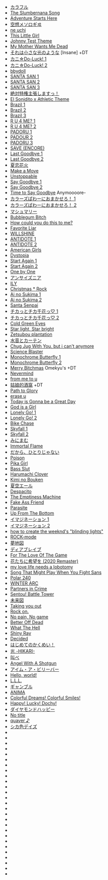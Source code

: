 - [カラフル](https://osu.ppy.sh/beatmapsets/931452)
- [The Slumbernana Song](https://osu.ppy.sh/beatmapsets/2282383)
- [Adventure Starts Here](https://osu.ppy.sh/beatmapsets/2367460)
- [空想メソロギヰ](https://osu.ppy.sh/beatmapsets/2276946)
- [ne uchi](https://osu.ppy.sh/beatmapsets/1331950)
- [This Little Girl](https://osu.ppy.sh/beatmapsets/2379887)
- [Johnny Test Theme](https://osu.ppy.sh/beatmapsets/2295424)
- [My Mother Wants Me Dead](https://osu.ppy.sh/beatmapsets/2245686)
- [それは小さな光のような](https://osu.ppy.sh/beatmapsets/1123162) [Insane] +DT
- [カニ☆Do-Luck! 1](https://osu.ppy.sh/beatmapsets/2310271)
- [カニ☆Do-Luck! 2](https://osu.ppy.sh/beatmapsets/894883)
- [bbydoll](https://osu.ppy.sh/beatmapsets/2374386)
- [SANTA SAN 1](https://osu.ppy.sh/beatmapsets/2288239)
- [SANTA SAN 2 ](https://osu.ppy.sh/beatmapsets/1045600)
- [SANTA SAN 3](https://osu.ppy.sh/beatmapsets/695316)
- [絶対特権主張しますっ！](https://osu.ppy.sh/beatmapsets/2241059)
- [El Sonidito x Athletic Theme](https://osu.ppy.sh/beatmapsets/2253247)
- [Brazil 1](https://osu.ppy.sh/beatmapsets/2104327)
- [Brazil 2](https://osu.ppy.sh/beatmapsets/1825240)
- [Brazil 3](https://osu.ppy.sh/beatmapsets/2252051)
- [R U 4 ME? 1](https://osu.ppy.sh/beatmapsets/2282539)
- [R U 4 ME? 2](https://osu.ppy.sh/beatmapsets/2299895)
- [PADORU 1](https://osu.ppy.sh/beatmapsets/1073074)
- [PADOUR 2](https://osu.ppy.sh/beatmapsets/2279697)
- [PADORU 3](https://osu.ppy.sh/beatmapsets/1061287)
- [SAVE (ENCORE)](https://osu.ppy.sh/beatmapsets/1440767)
- [Last Goodbye 1](https://osu.ppy.sh/beatmapsets/744772)
- [Last Goodbye 2](https://osu.ppy.sh/beatmapsets/2202726)
- [夏恋花火](https://osu.ppy.sh/beatmapsets/1244123)
- [Make a Move](https://osu.ppy.sh/beatmapsets/765778)
- [Unstoppable](https://osu.ppy.sh/beatmapsets/2288607)
- [Say Goodbye 1](https://osu.ppy.sh/beatmapsets/1049899)
- [Say Goodbye 2](https://osu.ppy.sh/beatmapsets/1620540)
- [Time to Say Goodbye](https://osu.ppy.sh/beatmapsets/2285243) Anymoooore-
- [カラーズぱわーにおまかせろ！ 1](https://osu.ppy.sh/beatmapsets/758344)
- [カラーズぱわーにおまかせろ！ 2](https://osu.ppy.sh/beatmapsets/1115477)
- [マシュマリー](https://osu.ppy.sh/beatmapsets/962088#osu)
- [Bubblegum Bitch](https://osu.ppy.sh/beatmapsets/2282704)
- [How could you do this to me?](https://osu.ppy.sh/beatmapsets/2284460)
- [Favorite Liar](https://osu.ppy.sh/beatmapsets/2269930)
- [WILLSHINE](https://osu.ppy.sh/beatmapsets/2207465)
- [ANTIDOTE 1](https://osu.ppy.sh/beatmapsets/2313987)
- [ANTIDOTE 2](https://osu.ppy.sh/beatmapsets/2192808)
- [American Girls](https://osu.ppy.sh/beatmapsets/2352698)
- [Dystopia](https://osu.ppy.sh/beatmapsets/2305910)
- [Start Again 1](https://osu.ppy.sh/beatmapsets/2296940)
- [Start Again 2](https://osu.ppy.sh/beatmapsets/1035167)
- [One by One](https://osu.ppy.sh/beatmapsets/1148073)
- [アンサイズニア](https://osu.ppy.sh/beatmapsets/1110954)
- [ILY](https://osu.ppy.sh/beatmapsets/653534)
- [Christmas * Rock](https://osu.ppy.sh/beatmapsets/2287463)
- [Ai no Sukima 1](https://osu.ppy.sh/beatmapsets/952409)
- [Ai no Sukima 2](https://osu.ppy.sh/beatmapsets/966339)
- [Santa Senpai](https://osu.ppy.sh/beatmapsets/2284526)
- [チカっとチカ千花っ♡ 1](https://osu.ppy.sh/beatmapsets/2287154)
- [チカっとチカ千花っ♡ 2](https://osu.ppy.sh/beatmapsets/942642)
- [Cold Green Eyes](https://osu.ppy.sh/beatmapsets/2297262)
- [Star light, Star bright](https://osu.ppy.sh/beatmapsets/1350684)
- [Zetsubou plantation](https://osu.ppy.sh/beatmapsets/2250663)
- [水音とカーテン](https://osu.ppy.sh/beatmapsets/968171)
- [Chug Jug With You, but i can't anymore](https://osu.ppy.sh/beatmapsets/1464487)
- [Science Blaster](https://osu.ppy.sh/beatmapsets/2148832)
- [Monochrome Butterfly 1](https://osu.ppy.sh/beatmapsets/770300)
- [Monochrome Butterfly 2](https://osu.ppy.sh/beatmapsets/2292009)
- [Merry Bitchmas](https://osu.ppy.sh/beatmapsets/2298826) Omekyu's +DT
- [Nevermind](https://osu.ppy.sh/beatmapsets/2287284)
- [from me to u](https://osu.ppy.sh/beatmapsets/2387896)
- [姑娘的酒窩](https://osu.ppy.sh/beatmapsets/853469) +DT
- [Path to Glory](https://osu.ppy.sh/beatmapsets/2233944)
- [erase u](https://osu.ppy.sh/beatmapsets/2294787)
- [Today is Gonna be a Great Day](https://osu.ppy.sh/beatmapsets/1209835)
- [God is a Girl](https://osu.ppy.sh/beatmapsets/2250634)
- [Lonely Go! 1](https://osu.ppy.sh/beatmapsets/2150857)
- [Lonely Go! 2](https://osu.ppy.sh/beatmapsets/863227)
- [Bike Chase](https://osu.ppy.sh/beatmapsets/2189260)
- [Skyfall 1](https://osu.ppy.sh/beatmapsets/2194372)
- [Skyfall 2](https://osu.ppy.sh/beatmapsets/1599155)
- [みにまむ](https://osu.ppy.sh/beatmapsets/1846677)
- [Immortal Flame](https://osu.ppy.sh/beatmapsets/703957#osu/1511760)
- [だから、ひとりじゃない](https://osu.ppy.sh/beatmapsets/1129819)
- [Poison](https://osu.ppy.sh/beatmapsets/2281428)
- [Pika Girl](https://osu.ppy.sh/beatmapsets/2169204)
- [Bass Slut](https://osu.ppy.sh/beatmapsets/983911)
- [Harumachi Clover](https://osu.ppy.sh/beatmapsets/842412)
- [Kimi no Bouken](https://osu.ppy.sh/beatmapsets/869019)
- [夏空エール](https://osu.ppy.sh/beatmapsets/1028594)
- [Despacito](https://osu.ppy.sh/beatmapsets/798007)
- [The Emptiness Machine](https://osu.ppy.sh/beatmapsets/2246377)
- [Fake Ass Friend](https://osu.ppy.sh/beatmapsets/2281065)
- [Parasite](https://osu.ppy.sh/beatmapsets/2284092)
- [Up From The Bottom](https://osu.ppy.sh/beatmapsets/2346466)
- [イマジネーション 1](https://osu.ppy.sh/beatmapsets/1171789)
- [イマジネーション 2](https://osu.ppy.sh/beatmapsets/1203416)
- [how to create the weeknd's "blinding lights"](https://osu.ppy.sh/beatmapsets/1207609)
- [ROCK-mode](https://osu.ppy.sh/beatmapsets/1124391)
- [夢地図](https://osu.ppy.sh/beatmapsets/1068768)
- [ディアブレイブ](https://osu.ppy.sh/beatmapsets/1709733)
- [For The Love Of The Game](https://osu.ppy.sh/beatmapsets/2282701)
- [花たちに希望を (2020 Remaster)](https://osu.ppy.sh/beatmapsets/1378089)
- [my love life needs a lobotomy](https://osu.ppy.sh/beatmapsets/2270785)
- [Song That Might Play When You Fight Sans](https://osu.ppy.sh/beatmapsets/2252729)
- [Polar 240](https://osu.ppy.sh/beatmapsets/2280225)
- [WINTER ARC](https://osu.ppy.sh/beatmapsets/2272084)
- [Partners in Crime](https://osu.ppy.sh/beatmapsets/2252260)
- [Sentou! Battle Tower](https://osu.ppy.sh/beatmapsets/2276943)
- [未来図](https://osu.ppy.sh/beatmapsets/2250300)
- [Taking you out](https://osu.ppy.sh/beatmapsets/1454862)
- [Rock on.](https://osu.ppy.sh/beatmapsets/1099953)
- [No pain, No game](https://osu.ppy.sh/beatmapsets/1184314)
- [Better Off Dead](https://osu.ppy.sh/beatmapsets/2281397)
- [What The Hell](https://osu.ppy.sh/beatmapsets/1309426)
- [Shiny Ray](https://osu.ppy.sh/beatmapsets/1086799)
- [Decided](https://osu.ppy.sh/beatmapsets/2011122)
- [はじめてのかくめい！](https://osu.ppy.sh/beatmapsets/2275113)
- [光 -HIKARI-](https://osu.ppy.sh/beatmapsets/1053509)
- [叫べ](https://osu.ppy.sh/beatmapsets/1918243)
- [Angel With A Shotgun](https://osu.ppy.sh/beatmapsets/1174505)
- [アイム・ア・ビリーバー](https://osu.ppy.sh/beatmapsets/1435286)
- [Hello, world!](https://osu.ppy.sh/beatmapsets/1166888)
- [L.L.L.](https://osu.ppy.sh/beatmapsets/1361680)
- [ギャンブル](https://osu.ppy.sh/beatmapsets/1515350)
- [ANIMA](https://osu.ppy.sh/beatmapsets/1211739)
- [Colorful Dreams! Colorful Smiles!](https://osu.ppy.sh/beatmapsets/1739508)
- [Happy! Lucky! Dochy!](https://osu.ppy.sh/beatmapsets/1594964)
- [ダイヤモンドハッピー](https://osu.ppy.sh/beatmapsets/2297809)
- [No title](https://osu.ppy.sh/beatmapsets/320118)
- [quaver ♪](https://osu.ppy.sh/beatmapsets/873811)
- [シカ色デイズ](https://osu.ppy.sh/beatmapsets/2208114)
- []()
- []()
- []()
- []()
- []()
- []()
- []()
- []()
- []()
- []()
- []()
- []()
- []()
- []()
- []()
- []()
- []()
- []()
- []()
- []()
- []()
- []()
- []()
- []()
- []()
- []()
- []()





